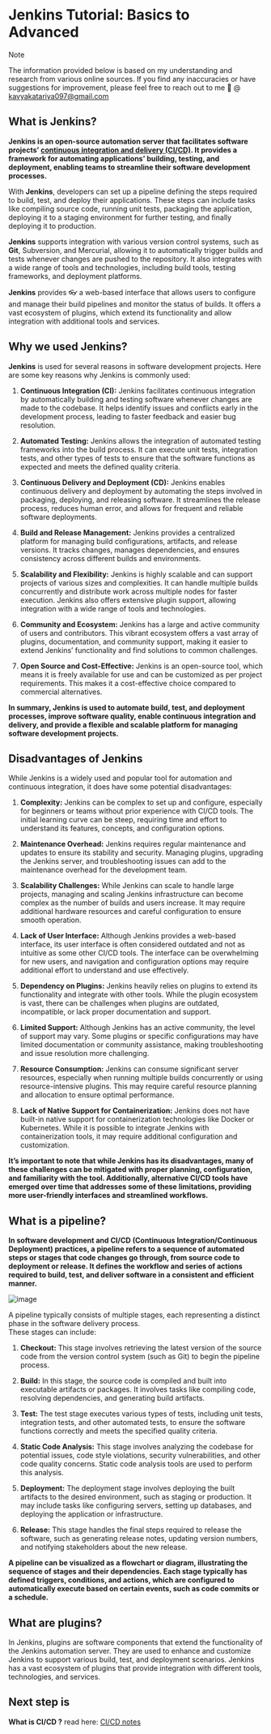 # Jenkins Tutorial: Basics to Advanced
> [!NOTE]
> The information provided below is based on my understanding and research from various online sources. If you find any inaccuracies or have suggestions for improvement, please feel free to reach out to me :e-mail: @ kavyakatariya097@gmail.com

## What is Jenkins?


<b>**Jenkins** is an open-source automation server that facilitates software projects’ <ins>continuous integration and delivery (CI/CD)</ins>. It provides a framework for automating applications’ building, testing, and deployment, enabling teams to streamline their software development processes.</b>

With **Jenkins**, developers can set up a pipeline defining the steps required to build, test, and deploy their applications. These steps can include tasks like compiling source code, running unit tests, packaging the application, deploying it to a staging environment for further testing, and finally deploying it to production.

**Jenkins** supports integration with various version control systems, such as **Git**, Subversion, and Mercurial, allowing it to automatically trigger builds and tests whenever changes are pushed to the repository. It also integrates with a wide range of tools and technologies, including build tools, testing frameworks, and deployment platforms.

**Jenkins** provides :eyeglasses: a web-based interface that allows users to configure and manage their build pipelines and monitor the status of builds. It offers a vast ecosystem of plugins, which extend its functionality and allow integration with additional tools and services.

## Why we used Jenkins?
**Jenkins** is used for several reasons in software development projects. Here are some key reasons why Jenkins is commonly used:

1. **Continuous Integration (CI):** Jenkins facilitates continuous integration by automatically building and testing software whenever changes are made to the codebase. It helps identify issues and conflicts early in the development process, leading to faster feedback and easier bug resolution.<br>

2. **Automated Testing:** Jenkins allows the integration of automated testing frameworks into the build process. It can execute unit tests, integration tests, and other types of tests to ensure that the software functions as expected and meets the defined quality criteria. <br>

3. **Continuous Delivery and Deployment (CD):** Jenkins enables continuous delivery and deployment by automating the steps involved in packaging, deploying, and releasing software. It streamlines the release process, reduces human error, and allows for frequent and reliable software deployments.<br>

4. **Build and Release Management:** Jenkins provides a centralized platform for managing build configurations, artifacts, and release versions. It tracks changes, manages dependencies, and ensures consistency across different builds and environments.<br>

5. **Scalability and Flexibility:** Jenkins is highly scalable and can support projects of various sizes and complexities. It can handle multiple builds concurrently and distribute work across multiple nodes for faster execution. Jenkins also offers extensive plugin support, allowing integration with a wide range of tools and technologies.<br>

6. **Community and Ecosystem:** Jenkins has a large and active community of users and contributors. This vibrant ecosystem offers a vast array of plugins, documentation, and community support, making it easier to extend Jenkins’ functionality and find solutions to common challenges.<br>

7. **Open Source and Cost-Effective:** Jenkins is an open-source tool, which means it is freely available for use and can be customized as per project requirements. This makes it a cost-effective choice compared to commercial alternatives.<br>

**In summary, Jenkins is used to automate build, test, and deployment processes, improve software quality, enable continuous integration and delivery, and provide a flexible and scalable platform for managing software development projects.**

## Disadvantages of Jenkins
While Jenkins is a widely used and popular tool for automation and continuous integration, it does have some potential disadvantages:

1. **Complexity:** Jenkins can be complex to set up and configure, especially for beginners or teams without prior experience with CI/CD tools. The initial learning curve can be steep, requiring time and effort to understand its features, concepts, and configuration options.<br>

2. **Maintenance Overhead:** Jenkins requires regular maintenance and updates to ensure its stability and security. Managing plugins, upgrading the Jenkins server, and troubleshooting issues can add to the maintenance overhead for the development team.<br>

3. **Scalability Challenges:** While Jenkins can scale to handle large projects, managing and scaling Jenkins infrastructure can become complex as the number of builds and users increase. It may require additional hardware resources and careful configuration to ensure smooth operation.<br>

4. **Lack of User Interface:** Although Jenkins provides a web-based interface, its user interface is often considered outdated and not as intuitive as some other CI/CD tools. The interface can be overwhelming for new users, and navigation and configuration options may require additional effort to understand and use effectively.<br>

5. **Dependency on Plugins:** Jenkins heavily relies on plugins to extend its functionality and integrate with other tools. While the plugin ecosystem is vast, there can be challenges when plugins are outdated, incompatible, or lack proper documentation and support.<br>

6. **Limited Support:** Although Jenkins has an active community, the level of support may vary. Some plugins or specific configurations may have limited documentation or community assistance, making troubleshooting and issue resolution more challenging.<br>

7. **Resource Consumption:** Jenkins can consume significant server resources, especially when running multiple builds concurrently or using resource-intensive plugins. This may require careful resource planning and allocation to ensure optimal performance.<br>

8. **Lack of Native Support for Containerization:** Jenkins does not have built-in native support for containerization technologies like Docker or Kubernetes. While it is possible to integrate Jenkins with containerization tools, it may require additional configuration and customization.<br>


**It’s important to note that while Jenkins has its disadvantages, many of these challenges can be mitigated with proper planning, configuration, and familiarity with the tool. Additionally, alternative CI/CD tools have emerged over time that addresses some of these limitations, providing more user-friendly interfaces and streamlined workflows.**

## What is a pipeline?

**In software development and CI/CD (Continuous Integration/Continuous Deployment) practices, a pipeline refers to a sequence of automated steps or stages that code changes go through, from source code to deployment or release. It defines the workflow and series of actions required to build, test, and deliver software in a consistent and efficient manner.**

![image](https://github.com/user-attachments/assets/59170a76-3faa-4163-86f9-00d3ee03c77c)



A pipeline typically consists of multiple stages, each representing a distinct phase in the software delivery process.<br> 
These stages can include:

1. **Checkout:** This stage involves retrieving the latest version of the source code from the version control system (such as Git) to begin the pipeline process.<br>

2. **Build:** In this stage, the source code is compiled and built into executable artifacts or packages. It involves tasks like compiling code, resolving dependencies, and generating build artifacts.<br>

3. **Test:** The test stage executes various types of tests, including unit tests, integration tests, and other automated tests, to ensure the software functions correctly and meets the specified quality criteria.<br>

4. **Static Code Analysis:** This stage involves analyzing the codebase for potential issues, code style violations, security vulnerabilities, and other code quality concerns. Static code analysis tools are used to perform this analysis.<br>

5. **Deployment:** The deployment stage involves deploying the built artifacts to the desired environment, such as staging or production. It may include tasks like configuring servers, setting up databases, and deploying the application or infrastructure.<br>

6. **Release:** This stage handles the final steps required to release the software, such as generating release notes, updating version numbers, and notifying stakeholders about the new release.<br>
   
**A pipeline can be visualized as a flowchart or diagram, illustrating the sequence of stages and their dependencies. Each stage typically has defined triggers, conditions, and actions, which are configured to automatically execute based on certain events, such as code commits or a schedule.**

## What are plugins?

In Jenkins, plugins are software components that extend the functionality of the Jenkins automation server. They are used to enhance and customize Jenkins to support various build, test, and deployment scenarios. Jenkins has a vast ecosystem of plugins that provide integration with different tools, technologies, and services.


## Next step is  
**What is CI/CD ?**
read here: [CI/CD notes](https://github.com/kkatariya097/learning-journal-by-kkatariya097/ci-cd.md)
